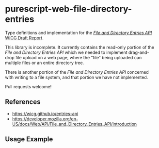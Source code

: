 # purescript-web-file-directory-entries

Type definitions and implementation for the
[*File and Directory Entries API* WICG Draft Report](https://wicg.github.io/entries-api).

This library is incomplete. It currently contains the read-only portion of the
*File and Directory Entries API* which
we needed to implement drag-and-drop file upload on a web page, where the
“file” being uploaded can multiple files or an entire directory tree.

There is another portion of the *File and Directory Entries API* concerned
with writing to a file system, and that portion we have not implemented.

Pull requests welcome!

## References

* https://wicg.github.io/entries-api
* https://developer.mozilla.org/en-US/docs/Web/API/File_and_Directory_Entries_API/Introduction


## Usage Example

